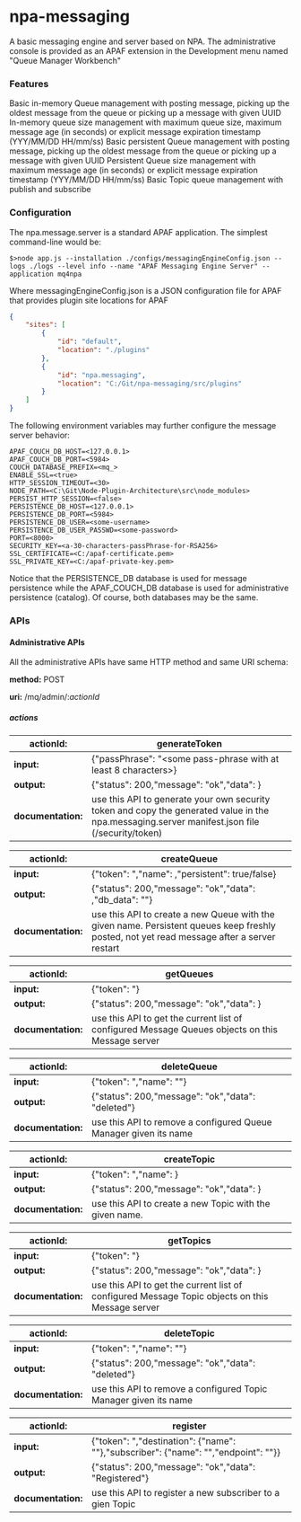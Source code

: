 # npa-messaging
A basic messaging engine and server based on NPA. The administrative console is provided as an APAF extension in the Development menu named "Queue Manager Workbench"

### Features

Basic in-memory Queue management with posting message, picking up the oldest message from the queue or picking up a message with given UUID
In-memory queue size management with maximum queue size, maximum message age (in seconds) or explicit message expiration timestamp (YYY/MM/DD HH/mm/ss)
Basic persistent Queue management with posting message, picking up the oldest message from the queue or picking up a message with given UUID
Persistent Queue size management with maximum message age (in seconds) or explicit message expiration timestamp (YYY/MM/DD HH/mm/ss)
Basic Topic queue management with publish and subscribe

### Configuration

The npa.message.server is a standard APAF application. The simplest command-line would be:

    $>node app.js --installation ./configs/messagingEngineConfig.json --logs ./logs --level info --name "APAF Messaging Engine Server" --application mq4npa

Where messagingEngineConfig.json is a JSON configuration file for APAF that provides plugin site locations for APAF

```json
{ 
	"sites": [
		{
			"id": "default",
			"location": "./plugins"
		},
		{
			"id": "npa.messaging",
			"location": "C:/Git/npa-messaging/src/plugins"
		}
	]
}
```
The following environment variables may further configure the message server behavior:

    APAF_COUCH_DB_HOST=<127.0.0.1>
    APAF_COUCH_DB_PORT=<5984>
    COUCH_DATABASE_PREFIX=<mq_>
    ENABLE_SSL=<true>
    HTTP_SESSION_TIMEOUT=<30>
    NODE_PATH=<C:\Git\Node-Plugin-Architecture\src\node_modules>
    PERSIST_HTTP_SESSION=<false>
    PERSISTENCE_DB_HOST=<127.0.0.1>
    PERSISTENCE_DB_PORT=<5984>
    PERSISTENCE_DB_USER=<some-username>
    PERSISTENCE_DB_USER_PASSWD=<some-password>
    PORT=<8000>
    SECURITY_KEY=<a-30-characters-passPhrase-for-RSA256>
    SSL_CERTIFICATE=<C:/apaf-certificate.pem>
    SSL_PRIVATE_KEY=<C:/apaf-private-key.pem>
    
Notice that the PERSISTENCE_DB database is used for message persistence while the APAF_COUCH_DB database is used for administrative persistence (catalog). Of course, both databases may be the same.

### APIs

#### Administrative APIs

All the administrative APIs have same HTTP method and same URI schema:

__method:__ POST

__uri:__ /mq/admin/:*actionId*

##### actions

| __actionId:__ | generateToken |
| --- | --- |
| __input:__ | {"passPhrase": "<some pass-phrase with at least 8 characters>} |
| __output:__ | {"status": 200,"message": "ok","data": <encryptedToken>} |
| __documentation:__ | use this API to generate your own security token and copy the generated value in the npa.messaging.server manifest.json file (/security/token) |



| __actionId:__ | createQueue |
| --- | --- |
| __input:__ | {"token": "<the message server pass-Phrase>,"name": <the new Queue name>,"persistent": true/false} |
| __output:__ | {"status": 200,"message": "ok","data": <the couchDB record for the new Queue>,"db_data": "<datasource-reference>"} |
| __documentation:__ | use this API to create a new Queue with the given name. Persistent queues keep freshly posted, not yet read message after a server restart |



| __actionId:__ | getQueues |
| --- | --- |
| __input:__ | {"token": "<the message server pass-Phrase>} |
| __output:__ | {"status": 200,"message": "ok","data": <the list of configured Queues on this Message server>} |
| __documentation:__ | use this API to get the current list of configured Message Queues objects on this Message server |



| __actionId:__ | deleteQueue |
| --- | --- |
| __input:__ | {"token": "<the message server pass-Phrase>,"name": "<the name of the Message Queue to delete>"} |
| __output:__ | {"status": 200,"message": "ok","data": "deleted"} |
| __documentation:__ | use this API to remove a configured Queue Manager given its name |



| __actionId:__ | createTopic |
| --- | --- |
| __input:__ | {"token": "<the message server pass-Phrase>,"name": <the new Queue name>} |
| __output:__ | {"status": 200,"message": "ok","data": <the couchDB record for the new Topic>} |
| __documentation:__ | use this API to create a new Topic with the given name. |



| __actionId:__ | getTopics
| --- | --- |
| __input:__ | {"token": "<the message server pass-Phrase>} |
| __output:__ | {"status": 200,"message": "ok","data": <the list of configured Topics on this Message server>} |
| __documentation:__ | use this API to get the current list of configured Message Topic objects on this Message server |



| __actionId:__ | deleteTopic
| --- | --- |
| __input:__ | {"token": "<the message server pass-Phrase>,"name": "<the name of the Message Topic to delete>"} |
| __output:__ | {"status": 200,"message": "ok","data": "deleted"} |
| __documentation:__ | use this API to remove a configured Topic Manager given its name |



| __actionId:__ | register |
| --- | --- |
| __input:__ | {"token": "<the message server pass-Phrase>,"destination": {"name": "<the name of the Message Topic to register to>"},"subscriber": {"name": "<a name for this subscriber>","endpoint": "<an endpoint URL to send the message to>"}} |
| __output:__ | {"status": 200,"message": "ok","data": "Registered"} |
| __documentation:__ | use this API to register a new subscriber to a gien Topic |
